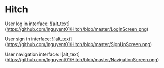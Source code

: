 # Hitch

User log in interface:
![alt_text] (https://github.com/lnguyent01/Hitch/blob/master/LogInScreen.png)

User sign in interface:
![alt_text] (https://github.com/lnguyent01/Hitch/blob/master/SignUpScreen.png)

User navigation interface:
![alt_text] (https://github.com/lnguyent01/Hitch/blob/master/NavigationScreen.png)
